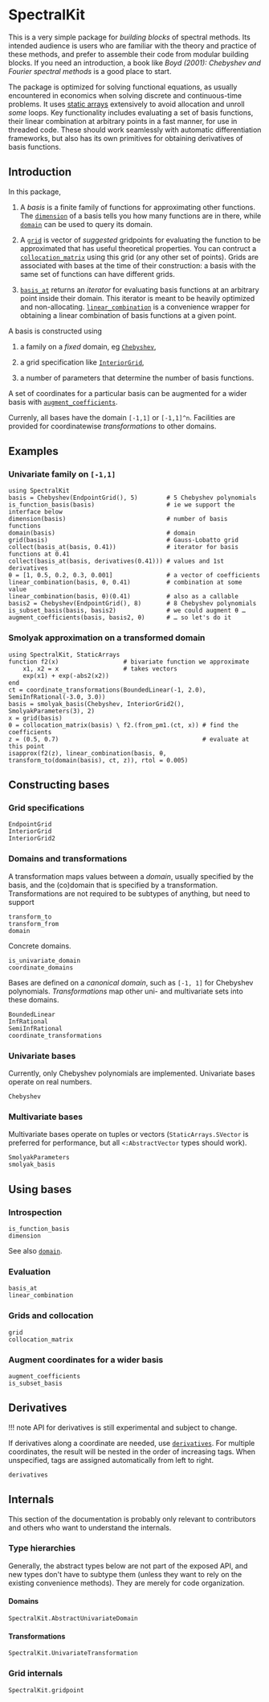 # SpectralKit

This is a very simple package for *building blocks* of spectral methods. Its intended audience is users who are familiar with the theory and practice of these methods, and prefer to assemble their code from modular building blocks. If you need an introduction, a book like *Boyd (2001): Chebyshev and Fourier spectral methods* is a good place to start.

The package is optimized for solving functional equations, as usually encountered in economics when solving discrete and continuous-time problems. It uses [static arrays](https://github.com/JuliaArrays/StaticArrays.jl) extensively to avoid allocation and unroll *some* loops. Key functionality includes evaluating a set of basis functions, their linear combination at arbitrary points in a fast manner, for use in threaded code. These should work seamlessly with automatic differentiation frameworks, but also has its own primitives for obtaining derivatives of basis functions.

## Introduction

In this package,

1. A *basis* is a finite family of functions for approximating other functions. The [`dimension`](@ref) of a basis tells you how many functions are in there, while [`domain`](@ref) can be used to query its domain.

2. A [`grid`](@ref) is vector of *suggested* gridpoints for evaluating the function to be approximated that has useful theoretical properties. You can contruct a [`collocation_matrix`](@ref) using this grid (or any other set of points). Grids are associated with bases at the time of their construction: a basis with the same set of functions can have different grids.

3. [`basis_at`](@ref) returns an *iterator* for evaluating basis functions at an arbitrary point inside their domain. This iterator is meant to be heavily optimized and non-allocating. [`linear_combination`](@ref) is a convenience wrapper for obtaining a linear combination of basis functions at a given point.

A basis is constructed using

1. a family on a *fixed* domain, eg [`Chebyshev`](@ref),

2. a grid specification like [`InteriorGrid`](@ref),

3. a number of parameters that determine the number of basis functions.

A set of coordinates for a particular basis can be augmented for a wider basis with [`augment_coefficients`](@ref).

Currenly, all bases have the domain ``[-1,1]`` or ``[-1,1]^n``. Facilities are provided for coordinatewise *transformations* to other domains.

## Examples

### Univariate family on `[-1,1]`

```@repl
using SpectralKit
basis = Chebyshev(EndpointGrid(), 5)        # 5 Chebyshev polynomials
is_function_basis(basis)                    # ie we support the interface below
dimension(basis)                            # number of basis functions
domain(basis)                               # domain
grid(basis)                                 # Gauss-Lobatto grid
collect(basis_at(basis, 0.41))              # iterator for basis functions at 0.41
collect(basis_at(basis, derivatives(0.41))) # values and 1st derivatives
θ = [1, 0.5, 0.2, 0.3, 0.001]               # a vector of coefficients
linear_combination(basis, θ, 0.41)          # combination at some value
linear_combination(basis, θ)(0.41)          # also as a callable
basis2 = Chebyshev(EndpointGrid(), 8)       # 8 Chebyshev polynomials
is_subset_basis(basis, basis2)              # we could augment θ …
augment_coefficients(basis, basis2, θ)      # … so let's do it
```

### Smolyak approximation on a transformed domain

```@repl
using SpectralKit, StaticArrays
function f2(x)                  # bivariate function we approximate
    x1, x2 = x                  # takes vectors
    exp(x1) + exp(-abs2(x2))
end
ct = coordinate_transformations(BoundedLinear(-1, 2.0), SemiInfRational(-3.0, 3.0))
basis = smolyak_basis(Chebyshev, InteriorGrid2(), SmolyakParameters(3), 2)
x = grid(basis)
θ = collocation_matrix(basis) \ f2.(from_pm1.(ct, x)) # find the coefficients
z = (0.5, 0.7)                                        # evaluate at this point
isapprox(f2(z), linear_combination(basis, θ, transform_to(domain(basis), ct, z)), rtol = 0.005)
```

## Constructing bases

### Grid specifications

```@docs
EndpointGrid
InteriorGrid
InteriorGrid2
```

### Domains and transformations

A transformation maps values between a *domain*, usually specified by
the basis, and the (co)domain that is specified by a transformation.
Transformations are not required to be subtypes of anything, but need
to support

```@docs
transform_to
transform_from
domain
```

Concrete domains.

```@docs
is_univariate_domain
coordinate_domains
```

Bases are defined on a *canonical domain*, such as ``[-1, 1]`` for Chebyshev polynomials. *Transformations* map other uni- and multivariate sets into these domains.

```@docs
BoundedLinear
InfRational
SemiInfRational
coordinate_transformations
```

### Univariate bases

Currently, only Chebyshev polynomials are implemented. Univariate bases operate on real numbers.

```@docs
Chebyshev
```

### Multivariate bases

Multivariate bases operate on tuples or vectors (`StaticArrays.SVector` is preferred for performance, but all `<:AbstractVector` types should work).

```@docs
SmolyakParameters
smolyak_basis
```

## Using bases

### Introspection

```@docs
is_function_basis
dimension
```

See also [`domain`](@ref).

### Evaluation

```@docs
basis_at
linear_combination
```

### Grids and collocation

```@docs
grid
collocation_matrix
```

### Augment coordinates for a wider basis

```@docs
augment_coefficients
is_subset_basis
```

## Derivatives

!!! note
    API for derivatives is still experimental and subject to change.

If derivatives along a coordinate are needed, use [`derivatives`](@ref). For multiple coordinates, the result will be nested in the order of increasing tags. When unspecified, tags are assigned automatically from left to right.

```@docs
derivatives
```

## Internals

This section of the documentation is probably only relevant to contributors and others who want to understand the internals.

### Type hierarchies

Generally, the abstract types below are not part of the exposed API, and new types don't have to subtype them (unless they want to rely on the existing convenience methods). They are merely for code organization.

#### Domains

```@docs
SpectralKit.AbstractUnivariateDomain
```

#### Transformations

```@docs
SpectralKit.UnivariateTransformation
```

### Grid internals

```@docs
SpectralKit.gridpoint
```
